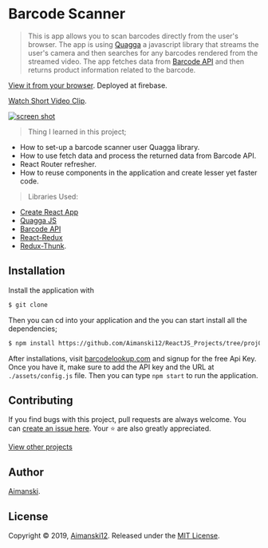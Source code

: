 # Barcode Scanner 

> This is app allows you to scan barcodes directly from the user's browser. The app is using [Quagga](https://serratus.github.io/quaggaJS/) a javascript library that streams the user's camera and then searches for any barcodes rendered from the streamed video. The app fetches data from [Barcode API](https://www.barcodelookup.com/api) and then returns product information related to the barcode. 

[View it from your browser](https://aimanski-react06-scanner.firebaseapp.com/). Deployed at firebase.

[Watch Short Video Clip](https://www.youtube.com/watch?v=RHSBdVFhjZs&feature=youtu.be).

<div float="left">
  <a href="https://www.youtube.com/watch?v=RHSBdVFhjZs&feature=youtu.be">
    <img src="https://user-images.githubusercontent.com/32781697/57206082-c56cfb80-6f88-11e9-8d76-a94aef05d1f2.gif" alt="screen shot">
  </a>
</div>

> Thing I learned in this project;
  * How to set-up a barcode scanner user Quagga library.
  * How to use fetch data and process the returned data from Barcode API.
  * React Router refresher.
  * How to reuse components in the application and create lesser yet faster code.

> Libraries Used:
  * [Create React App](https://facebook.github.io/create-react-app/docs/getting-started)
  * [Quagga JS](https://serratus.github.io/quaggaJS/)
  * [Barcode API](https://www.barcodelookup.com/api)
  * [React-Redux](https://redux.js.org/basics/usage-with-react)
  * [Redux-Thunk](https://www.npmjs.com/package/redux-thunk).

## Installation

Install the application with 

```bash
$ git clone 
```

Then you can cd into your application and the you can start install all the dependencies;
```bash
$ npm install https://github.com/Aimanski12/ReactJS_Projects/tree/proj06 proj-name
```

After installations, visit [barcodelookup.com](https://www.barcodelookup.com/) and signup for the free Api Key. Once you have it, make sure to add the API key and the URL at `./assets/config.js` file. Then you can type `npm start` to run the application.

## Contributing

If you find bugs with this project, pull requests are always welcome. You can [create an issue here](https://github.com/Aimanski12/MyReactNativeProjects/issues/new).
Your :star: are also greatly appreciated.

[View other projects](https://github.com/Aimanski12/MyReactNativeProjects)

## Author

[Aimanski](https://github.com/Aimanski12).

## License 

Copyright © 2019, [Aimanski12](https://github.com/Aimanski12).
Released under the [MIT License](LICENSE).




